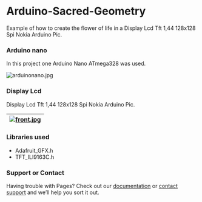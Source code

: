 # Arduino-Sacred-Geometry
Example of how to create the flower of life in a Display Lcd Tft 1,44 128x128 Spi Nokia Arduino Pic.

### Arduino nano
In this project one Arduino Nano ATmega328 was used.

![arduinonano.jpg](https://raw.githubusercontent.com/dilnei/Arduino-Sacred-Geometry/master/arduinonano.jpg)

### Display Lcd
Display Lcd Tft 1,44 128x128 Spi Nokia Arduino Pic.

| [![front.jpg](https://raw.githubusercontent.com/dilnei/Arduino-Sacred-Geometry/master/front.jpg)](https://github.com/dilnei/Arduino-Sacred-Geometry/blob/master/front.jpg)  | 
|:---:|


### Libraries used 
* Adafruit_GFX.h
* TFT_ILI9163C.h


### Support or Contact
Having trouble with Pages? Check out our [documentation](https://help.github.com/pages) or [contact support](https://github.com/contact) and we’ll help you sort it out.
